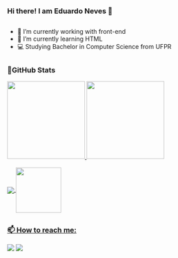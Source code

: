 ### Hi there! I am Eduardo Neves 👋
##

- 🔭 I’m currently working with front-end
- 🌱 I’m currently learning HTML
- 💻 Studying Bachelor in Computer Science from UFPR

##

<div>
<h3>🎇GitHub Stats</h3>

  <a href="https://github.com/EduCNeves">
  <img height="180cm" src="https://github-readme-stats.vercel.app/api?username=EduCNeves&show_icons=true&theme=midnight-purple"/>
  <img height="180cm" src="https://github-readme-stats.vercel.app/api/top-langs/?username=EduCNeves&layut=compact&layout=compact&theme=midnight-purple"/>
</div>
<div style="display: inline_block"><br>
  <img align="center" src="https://img.shields.io/badge/C-00599C?style=for-the-badge&logo=c&logoColor=white"/>
  <img align="center" width="105" src="https://img.shields.io/badge/Angular-DD0031?style=for-the-badge&logo=angular&logoColor=white"/>
</div>

##

<div>
<h3>📫 How to reach me:</h3>
  <a href="https://www.instagram.com/eduu_neves/" target="_blank"><img src="https://img.shields.io/badge/Instagram-E4405F?style=for-the-badge&logo=instagram&logoColor=white" target="_blank"></a>
  <a href="https://www.linkedin.com/in/eduardo-camargo-neves/" target="_blank"><img src="https://img.shields.io/badge/LinkedIn-0077B5?style=for-the-badge&logo=linkedin&logoColor=white" target="_blank"></a>
</div>


